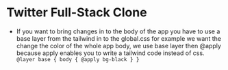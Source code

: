 # Twitter Full-Stack Clone

- If you want to bring changes in to the body of the app you have to use a base layer from the tailwind in to the global.css
  for example we want the change the color of the whole app body, we use base layer then @apply because apply enables you to write a tailwind code instead of css.
  ` @layer base { body { @apply bg-black } }`
